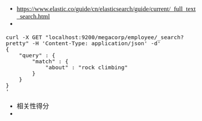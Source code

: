 <span  style="font-family: Simsun,serif; font-size: 17px; ">

- https://www.elastic.co/guide/cn/elasticsearch/guide/current/_full_text_search.html
- 

~~~
curl -X GET "localhost:9200/megacorp/employee/_search?pretty" -H 'Content-Type: application/json' -d'
{
    "query" : {
        "match" : {
            "about" : "rock climbing"
        }
    }
}
'
~~~

- 相关性得分
- 


</span>